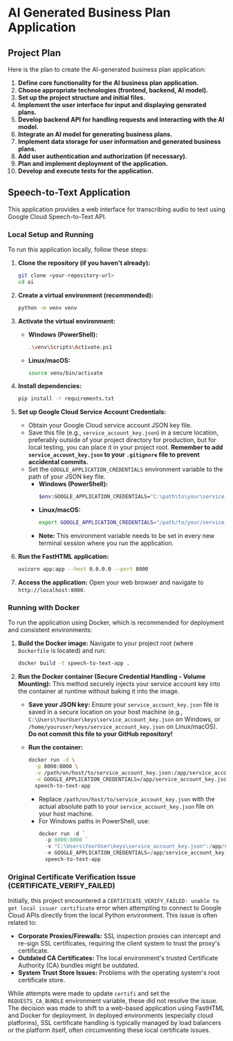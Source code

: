 # AI Generated Business Plan Application

## Project Plan

Here is the plan to create the AI-generated business plan application:

1.  **Define core functionality for the AI business plan application.**
2.  **Choose appropriate technologies (frontend, backend, AI model).**
3.  **Set up the project structure and initial files.**
4.  **Implement the user interface for input and displaying generated plans.**
5.  **Develop backend API for handling requests and interacting with the AI model.**
6.  **Integrate an AI model for generating business plans.**
7.  **Implement data storage for user information and generated business plans.**
8.  **Add user authentication and authorization (if necessary).**
9.  **Plan and implement deployment of the application.**
10. **Develop and execute tests for the application.**

## Speech-to-Text Application

This application provides a web interface for transcribing audio to text using Google Cloud Speech-to-Text API.

### Local Setup and Running

To run this application locally, follow these steps:

1.  **Clone the repository (if you haven't already):**
    ```bash
    git clone <your-repository-url>
    cd ai
    ```

2.  **Create a virtual environment (recommended):**
    ```bash
    python -m venv venv
    ```

3.  **Activate the virtual environment:**
    *   **Windows (PowerShell):**
        ```bash
        .\venv\Scripts\Activate.ps1
        ```
    *   **Linux/macOS:**
        ```bash
        source venv/bin/activate
        ```

4.  **Install dependencies:**
    ```bash
    pip install -r requirements.txt
    ```

5.  **Set up Google Cloud Service Account Credentials:**
    *   Obtain your Google Cloud service account JSON key file.
    *   Save this file (e.g., `service_account_key.json`) in a secure location, preferably outside of your project directory for production, but for local testing, you can place it in your project root. **Remember to add `service_account_key.json` to your `.gitignore` file to prevent accidental commits.**
    *   Set the `GOOGLE_APPLICATION_CREDENTIALS` environment variable to the path of your JSON key file.
        *   **Windows (PowerShell):**
            ```bash
            $env:GOOGLE_APPLICATION_CREDENTIALS="C:\path\to\your\service_account_key.json"
            ```
        *   **Linux/macOS:**
            ```bash
            export GOOGLE_APPLICATION_CREDENTIALS="/path/to/your/service_account_key.json"
            ```
        *   **Note:** This environment variable needs to be set in every new terminal session where you run the application.

6.  **Run the FastHTML application:**
    ```bash
    uvicorn app:app --host 0.0.0.0 --port 8000
    ```

7.  **Access the application:**
    Open your web browser and navigate to `http://localhost:8000`.

### Running with Docker

To run the application using Docker, which is recommended for deployment and consistent environments:

1.  **Build the Docker image:**
    Navigate to your project root (where `Dockerfile` is located) and run:
    ```bash
    docker build -t speech-to-text-app .
    ```

2.  **Run the Docker container (Secure Credential Handling - Volume Mounting):**
    This method securely injects your service account key into the container at runtime without baking it into the image.

    *   **Save your JSON key:** Ensure your `service_account_key.json` file is saved in a secure location on your host machine (e.g., `C:\Users\YourUser\keys\service_account_key.json` on Windows, or `/home/youruser/keys/service_account_key.json` on Linux/macOS). **Do not commit this file to your GitHub repository!**

    *   **Run the container:**
        ```bash
        docker run -d \
          -p 8000:8000 \
          -v /path/on/host/to/service_account_key.json:/app/service_account_key.json \
          -e GOOGLE_APPLICATION_CREDENTIALS=/app/service_account_key.json \
          speech-to-text-app
        ```
        *   Replace `/path/on/host/to/service_account_key.json` with the actual absolute path to your `service_account_key.json` file on your host machine.
        *   For Windows paths in PowerShell, use:
            ```powershell
            docker run -d `
              -p 8000:8000 `
              -v "C:\Users\YourUser\keys\service_account_key.json":/app/service_account_key.json `
              -e GOOGLE_APPLICATION_CREDENTIALS=/app/service_account_key.json `
              speech-to-text-app
            ```

### Original Certificate Verification Issue (CERTIFICATE_VERIFY_FAILED)

Initially, this project encountered a `CERTIFICATE_VERIFY_FAILED: unable to get local issuer certificate` error when attempting to connect to Google Cloud APIs directly from the local Python environment. This issue is often related to:

*   **Corporate Proxies/Firewalls:** SSL inspection proxies can intercept and re-sign SSL certificates, requiring the client system to trust the proxy's certificate.
*   **Outdated CA Certificates:** The local environment's trusted Certificate Authority (CA) bundles might be outdated.
*   **System Trust Store Issues:** Problems with the operating system's root certificate store.

While attempts were made to update `certifi` and set the `REQUESTS_CA_BUNDLE` environment variable, these did not resolve the issue. The decision was made to shift to a web-based application using FastHTML and Docker for deployment. In deployed environments (especially cloud platforms), SSL certificate handling is typically managed by load balancers or the platform itself, often circumventing these local certificate issues.